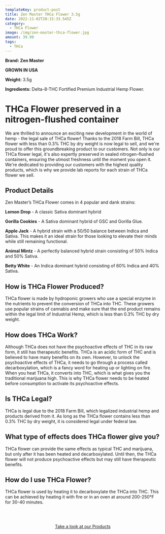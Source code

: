 ```yaml
---
templateKey: product-post
title: Zen Master THCa Flower 3.5g
date: 2022-11-02T20:15:33.545Z
category:
  - THCa Flower
image: /img/zen-master-thca-flower.jpg
amount: 39.99
tags:
  - THCa
---
```

**Brand: Zen Master** 

**GROWN IN USA** 

**Weight:** 3.5g 

**Ingredients:** Delta-8-THC Fortified Premium Industrial Hemp Flower. 

# THCa Flower preserved in a nitrogen-flushed container

We are thrilled to announce an exciting new development in the world of hemp - the legal sale of THCa flower!  Thanks to the 2018 Farm Bill, THCa flower with less than 0.3% THC by dry weight is now legal to sell, and we're proud to offer this groundbreaking product to our customers.  Not only is our THCa flower legal, it's also expertly preserved in sealed nitrogen-flushed containers, ensuring the utmost freshness until the moment you open it.  We're dedicated to providing our customers with the highest quality products, which is why we provide lab reports for each strain of THCa flower we sell.

## Product Details

Zen Master’s THCa Flower comes in 4 popular and dank strains:

**Lemon Drop** - A classic Sativa dominant hybrid 

**Gorilla Cookies** - A Sativa dominant hybrid of GSC and Gorilla Glue.

**Apple Jack** - A hybrid strain with a 50/50 balance between Indica and Sativa.  This makes it an ideal strain for those looking to elevate their minds while still remaining functional.

**Animal Mintz** - A perfectly balanced hybrid strain consisting of 50% Indica and 50% Sativa.

**Betty White** - An Indica dominant hybrid consisting of 60% Indica and 40% Sativa.

## How is THCa Flower Produced?

THCa flower is made by hydroponic growers who use a special enzyme in the nutrients to prevent the conversion of THCa into THC.  These growers use popular strains of cannabis and make sure that the end product remains within the legal limit of Industrial Hemp, which is less than 0.3% THC by dry weight.

## How does THCa Work?

Although THCa does not have the psychoactive effects of THC in its raw form, it still has therapeutic benefits.  THCa is an acidic form of THC and is believed to have many benefits on its own.  However, to unlock the psychoactive effects of THCa, it needs to go through a process called decarboxylation, which is a fancy word for heating up or lighting on fire.  When you heat THCa, it converts into THC, which is what gives you the traditional marijuana high.  This is why THCa flower needs to be heated before consumption to activate its psychoactive effects.

## Is THCa Legal?

THCa is legal due to the 2018 Farm Bill, which legalized industrial hemp and products derived from it.  As long as the THCa flower contains less than 0.3% THC by dry weight, it is considered legal under federal law.

## What type of effects does THCa flower give you?

THCa flower can provide the same effects as typical THC and marijuana, but only after it has been heated and decarboxylated. Until then, the THCa flower will not produce psychoactive effects but may still have therapeutic benefits.

## How do I use THCa Flower?

THCa flower is used by heating it to decarboxylate the THCa into THC.  This can be achieved by heating it with fire or in an oven at around 200-250°F for 30-40 minutes.

<br><br>

<Center><a class="link-view-more-products" target="_blank" href="https://capitalamericanshaman.com/products">Take a look at our Products</a></Center>